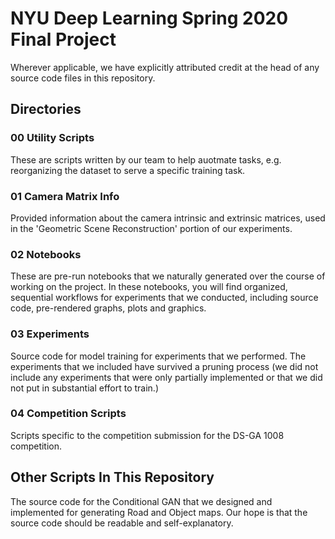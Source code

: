 # NYU Deep Learning Spring 2020 Final Project
Wherever applicable, we have explicitly attributed credit at the head of any source code files in this repository.

## Directories
### 00 Utility Scripts
These are scripts written by our team to help auotmate tasks, e.g. reorganizing the dataset to serve a specific training task.

### 01 Camera Matrix Info
Provided information about the camera intrinsic and extrinsic matrices, used in the 'Geometric Scene Reconstruction' portion of our experiments.

### 02 Notebooks
These are pre-run notebooks that we naturally generated over the course of working on the project.  In these notebooks, you will find organized, sequential workflows for experiments that we conducted, including source code, pre-rendered graphs, plots and graphics.

### 03 Experiments
Source code for model training for experiments that we performed.  The experiments that we included have survived a pruning process (we did not include any experiments that were only partially implemented or that we did not put in substantial effort to train.)

### 04 Competition Scripts
Scripts specific to the competition submission for the DS-GA 1008 competition.

## Other Scripts In This Repository
The source code for the Conditional GAN that we designed and implemented for generating Road and Object maps.  Our hope is that the source code should be readable and self-explanatory.

